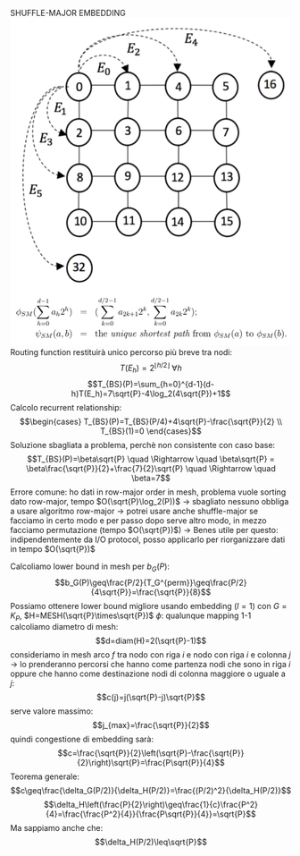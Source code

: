 SHUFFLE-MAJOR EMBEDDING
![350](img31.png)
![500](img32.png)
Routing function restituirà unico percorso più breve tra nodi:
$$T(E_h)=2^{\lfloor h/2\rfloor} \ \forall h$$$$T_{BS}(P)=\sum_{h=0}^{d-1}(d-h)T(E_h)=7\sqrt{P}-4\log_2(4\sqrt{P})+1$$
Calcolo recurrent relationship: $$\begin{cases} T_{BS}(P)=T_{BS}(P/4)+4\sqrt{P}-\frac{\sqrt{P}}{2} \\ T_{BS}(1)=0 \end{cases}$$Soluzione sbagliata a problema, perchè non consistente con caso base:
$$T_{BS}(P)=\beta\sqrt{P} \quad \Rightarrow \quad \beta\sqrt{P} = \beta\frac{\sqrt{P}}{2}+\frac{7}{2}\sqrt{P} \quad \Rightarrow \quad \beta=7$$
Errore comune:
	ho dati in row-major order in mesh, problema vuole sorting
	dato row-major, tempo $O(\sqrt{P}\log_2(P))$ -> sbagliato
	nessuno obbliga a usare algoritmo row-major -> potrei usare anche shuffle-major
	se facciamo in certo modo e per passo dopo serve altro modo, in mezzo facciamo permutazione (tempo $O(\sqrt{P})$) -> Benes utile per questo: indipendentemente da I/O protocol, posso applicarlo per riorganizzare dati in tempo $O(\sqrt{P})$

Calcoliamo lower bound in mesh per $b_G(P)$: $$b_G(P)\geq\frac{P/2}{T_G^{perm}}\geq\frac{P/2}{4\sqrt{P}}=\frac{\sqrt{P}}{8}$$Possiamo ottenere lower bound migliore usando embedding ($l=1$) con $G=K_P$, $H=MESH(\sqrt{P}\times\sqrt{P})$
	$\phi$: qualunque mapping 1-1
	calcoliamo diametro di mesh: $$d=diam(H)=2(\sqrt{P}-1)$$consideriamo in mesh arco $f$ tra nodo con riga $i$ e nodo con riga $i$ e colonna $j$ -> lo prenderanno percorsi che hanno come partenza nodi che sono in riga $i$ oppure che hanno come destinazione nodi di colonna maggiore o uguale a $j$: $$c(j)=j(\sqrt{P}-j)\sqrt{P}$$serve valore massimo: $$j_{max}=\frac{\sqrt{P}}{2}$$quindi congestione di embedding sarà: $$c=\frac{\sqrt{P}}{2}\left(\sqrt{P}-\frac{\sqrt{P}}{2}\right)\sqrt{P}=\frac{P\sqrt{P}}{4}$$Teorema generale: $$c\geq\frac{\delta_G(P/2)}{\delta_H(P/2)}=\frac{(P/2)^2}{\delta_H(P/2)}$$$$\delta_H\left(\frac{P}{2}\right)\geq\frac{1}{c}\frac{P^2}{4}=\frac{\frac{P^2}{4}}{\frac{P\sqrt{P}}{4}}=\sqrt{P}$$Ma sappiamo anche che: $$\delta_H(P/2)\leq\sqrt{P}$$